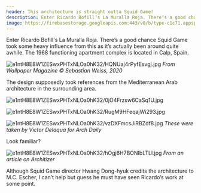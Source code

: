 ```yaml
---
header: This architecture is straight outta Squid Game!
description: Enter Ricardo Bofill’s La Muralla Roja. There’s a good chance Squid Game took some heavy influence from this as it’s actually been around quite awhile. The 1968 functioning apartment complex is located in Calp, Spain.
image: https://firebasestorage.googleapis.com:443/v0/b/type-c1c71.appspot.com/o/e1ntH8E8W1ZESwxPHTxNLOa0hK32%2FRWxblfr0nKp6O44P.jpg?alt=media&token=f7b98cd4-5e55-417f-aed3-982ae4d1dffb
---
```


Enter Ricardo Bofill's La Muralla Roja. There’s a good chance Squid Game took some heavy influence from this as it’s actually been around quite awhile. The 1968 functioning apartment complex is located in Calp, Spain. 

![e1ntH8E8W1ZESwxPHTxNLOa0hK32/HQNUaj4rPyfEsvgj.jpg](https://firebasestorage.googleapis.com:443/v0/b/type-c1c71.appspot.com/o/e1ntH8E8W1ZESwxPHTxNLOa0hK32%2FHQNUaj4rPyfEsvgj.jpg?alt=media&token=121bc568-de95-4c63-bce5-4db69a6a3cf3)
*From Wallpaper Magazine © Sebastian Weiss, 2020*

The design supposedly took references from the Mediterranean Arab architecture in the surrounding area. 

![e1ntH8E8W1ZESwxPHTxNLOa0hK32/0jO4Frzsw6CaSq1U.jpg](https://firebasestorage.googleapis.com:443/v0/b/type-c1c71.appspot.com/o/e1ntH8E8W1ZESwxPHTxNLOa0hK32%2F0jO4Frzsw6CaSq1U.jpg?alt=media&token=a4cb9886-4945-4fb1-8a25-cfde316d3af0)

![e1ntH8E8W1ZESwxPHTxNLOa0hK32/RugM9HFeqajWi293.jpg](https://firebasestorage.googleapis.com:443/v0/b/type-c1c71.appspot.com/o/e1ntH8E8W1ZESwxPHTxNLOa0hK32%2FRugM9HFeqajWi293.jpg?alt=media&token=473054e5-a895-4569-a540-165c60230d82)

![e1ntH8E8W1ZESwxPHTxNLOa0hK32/vzDXFmcsJiRBZdf8.jpg](https://firebasestorage.googleapis.com:443/v0/b/type-c1c71.appspot.com/o/e1ntH8E8W1ZESwxPHTxNLOa0hK32%2FvzDXFmcsJiRBZdf8.jpg?alt=media&token=16b1e4c4-e2d0-45f8-9e6f-ed250ea3fc88)
*These were taken by Victor Delaqua for Arch Daily*

Look familiar?

![e1ntH8E8W1ZESwxPHTxNLOa0hK32/hOgj6H7BONIbLTLl.jpg](https://firebasestorage.googleapis.com:443/v0/b/type-c1c71.appspot.com/o/e1ntH8E8W1ZESwxPHTxNLOa0hK32%2FhOgj6H7BONIbLTLl.jpg?alt=media&token=a8d2bd07-581b-44e8-a9ef-9dcde30c4376)
*From an article on Architizer*

Although Squid Game director Hwang Dong-hyuk credits the architecture to M.C. Escher, I can’t help but guess he must have seen Ricardo’s work at some point.



